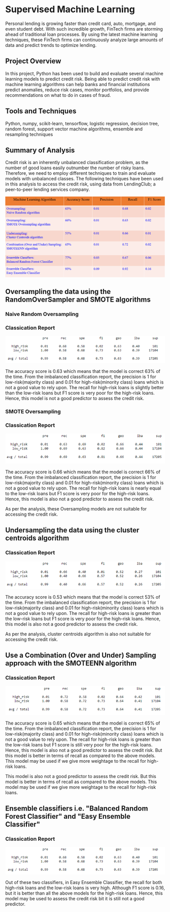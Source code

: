 # Supervised Machine Learning
Personal lending is growing faster than credit card, auto, mortgage, and even student debt. With such incredible growth, 
FinTech firms are storming ahead of traditional loan processes. By using the latest machine learning techniques, 
these FinTech firms can continuously analyze large amounts of data and predict trends to optimize lending.

## Project Overview
In this project, Python has been used to build and evaluate several machine learning models to predict credit risk. 
Being able to predict credit risk with machine learning algorithms can help banks and financial institutions predict anomalies, 
reduce risk cases, monitor portfolios, and provide recommendations on what to do in cases of fraud.

## Tools and Techniques
Python, numpy, scikit-learn, tensorflow, logistic regression, decision tree, random forest, support vector machine algorithms, ensemble and resampling techniques 

## Summary of Analysis
Credit risk is an inherently unbalanced classification problem, as the number of good loans easily
  outnumber the number of risky loans. Therefore, we need to employ different techniques to train
  and evaluate models with unbalanced classes. The following techniques have been used in this analysis
  to access the credit risk, using data from LendingClub; a peer-to-peer lending services company.

![alt text](images/comparison.png)

## Oversampling the data using the RandomOverSampler and SMOTE algorithms

### Naive Random Oversampling
### Classication Report

![alt text](images/naive_random_sampler.png)

The accuracy score is 0.63 which means that the model is correct 63% of the time. From the imbalanced classification report, the precision is 1 for low-risk(majority class) and 0.01 for high-risk(minority class) loans which is not a good value to rely upon. The recall for high-risk loans is slightly better than the low-risk loans but F1 score is very poor for the high-risk loans. Hence, this model is not a good predictor to assess the credit risk.

### SMOTE Oversampling
### Classication Report

![alt text](images/smote_oversampling.png)

The accuracy score is 0.66 which means that the model is correct 66% of the time. From the imbalanced classification report, the precision is 1 for low-risk(majority class) and 0.01 for high-risk(minority class) loans which is not a good value to rely upon. The recall for high-risk loans is nearly equal to the low-risk loans but F1 score is very poor for the high-risk loans. Hence, this model is also not a good predictor to assess the credit risk.

As per the analysis, these Oversampling models  are not suitable for accessing the credit risk.
	

## Undersampling the data using the cluster centroids algorithm
### Classication Report

![alt text](images/undersampling.png)

The accuracy score is 0.53 which means that the model is correct 53% of the time. From the imbalanced classification report, the precision is 1 for low-risk(majority class) and 0.01 for high-risk(minority class) loans which is not a good value to rely upon. The recall for high-risk loans is greater than the low-risk loans but F1 score is very poor for the high-risk loans. Hence, this model is also not a good predictor to assess the credit risk.

As per the analysis, cluster centroids algorithm is also not suitable for accessing the 
	  credit risk.

## Use a Combination (Over and Under) Sampling approach with the SMOTEENN algorithm
### Classication Report

![alt text](images/combination_sampling.png)

The accuracy score is 0.65 which means that the model is correct 65% of the time. From the imbalanced classification report, the precision is 1 for low-risk(majority class) and 0.01 for high-risk(minority class) loans which is not a good value to rely upon. The recall for high-risk loans is greater than the low-risk loans but F1 score is still very poor for the high-risk loans. Hence, this model is also not a good predictor to assess the credit risk. But this model is better in terms of recall as compared to the above models. This model may be used if we give more weightage to the recall for high-risk loans.

This model is also not a good predictor to assess the credit risk. But this model is
	  better in terms of recall as compared to the above models. This model may be used if we give 
	  more weightage to the recall for high-risk loans.

## Ensemble classifiers i.e. "Balanced Random Forest Classifier" and "Easy Ensemble Classifier"
### Classication Report

![alt text](images/naive_random_sampler.png)

Out of these two classifiers, in Easy Ensemble Classifier, the recall for both high-risk loans
	  and the low-risk loans is very high. Although F1 score is 0.16, but it is better than all the 
	  above models for the high-risk loans. Hence, this model may be used to assess the credit risk 
	  bit it is still not a good predictor. 